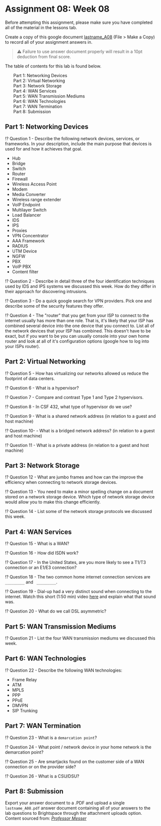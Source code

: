 # Assignment 08: Week 08

Before attempting this assignment, please make sure you have completed all of the material in the lessons tab. 

Create a copy of this google document [lastname_A08](https://docs.google.com/document/d/1UqGe4_sEPDxYuSYaN0iW6rPRbrr0D9QcPrKSK-z8s9w/edit?usp=sharing) (File > Make a Copy) to record all of your assignment answers in.

> :warning: Failure to use answer document properly will result in a 10pt deduction from final score.

The table of contents for this lab is found below.

&nbsp;&nbsp;&nbsp;&nbsp;&nbsp;&nbsp; Part 1: Networking Devices <br>
&nbsp;&nbsp;&nbsp;&nbsp;&nbsp;&nbsp; Part 2: Virtual Networking <br>
&nbsp;&nbsp;&nbsp;&nbsp;&nbsp;&nbsp; Part 3: Network Storage <br>
&nbsp;&nbsp;&nbsp;&nbsp;&nbsp;&nbsp; Part 4: WAN Services <br>
&nbsp;&nbsp;&nbsp;&nbsp;&nbsp;&nbsp; Part 5: WAN Transmission Mediums<br>
&nbsp;&nbsp;&nbsp;&nbsp;&nbsp;&nbsp; Part 6: WAN Technologies <br>
&nbsp;&nbsp;&nbsp;&nbsp;&nbsp;&nbsp; Part 7: WAN Termination <br>
&nbsp;&nbsp;&nbsp;&nbsp;&nbsp;&nbsp; Part 8: Submission <br>

## Part 1: Networking Devices 

:interrobang: Question 1 - Describe the following network devices, services, or frameworks. In your description, include the main purpose that devices is used for and how it achieves that goal.

* Hub
* Bridge
* Switch
* Router
* Firewall
* Wireless Access Point
* Modem
* Media Converter
* Wireless range extender
* VoIP Endpoint
* Multilayer Switch
* Load Balancer
* IDS
* IPS
* Proxies
* VPN Concentrator
* AAA Framework
* RADIUS
* UTM Device
* NGFW
* PBX
* VoIP PBX
* Content filter


:interrobang: Question 2 - Describe in detail three of the four identification techniques used by IDS and IPS systems we discussed this week. How do they differ in their approach for discovering intrusions.<br>

:interrobang: Question 3 - Do a quick google search for VPN providers. Pick one and describe some of the security features they offer.<br>

:interrobang: Question 4 - The "router" that you get from your ISP to connect to the internet usually has more than one role. That is, it's likely that your ISP has combined several device into the one device that you connect to. List all of the network devices that your ISP has combined. This doesn't have to be exact, but if you want to be you can usually console into your own home router and look at all of it's configuration options (google how to log into your ISPs router).<br>


## Part 2: Virtual Networking

:interrobang: Question 5 - How has virtualizing our networks allowed us reduce the footprint of data centers.<br>

:interrobang: Question 6 - What is a hypervisor?<br>

:interrobang: Question 7 - Compare and contrast Type 1 and Type 2 hypervisors.<br>

:interrobang: Question 8 - In CSF 432, what type of hypervisor do we use?<br>

:interrobang: Question 9 - What is a shared network address (in relation to a guest and host machine)<br>

:interrobang: Question 10- - What is a bridged network address? (in relation to a guest and host machine)<br>

:interrobang: Question 11 - What is a private address (in relation to a guest and host machine)<br>

## Part 3: Network Storage

:interrobang: Question 12 - What are jumbo frames and how can the improve the efficiency when connecting to network storage devices.<br>

:interrobang: Question 13 - You need to make a minor spelling change on a document stored on a network storage device. Which type of network storage device would allow you to make this change efficiently.<br>

:interrobang: Question 14 - List some of the network storage protocols we discussed this week.<br>


## Part 4: WAN Services

:interrobang: Question 15 - What is a WAN?<br>

:interrobang: Question 16 - How did ISDN work?<br>

:interrobang: Question 17 - In the United States, are you more likely to see a T1/T3 connection or an E1/E3 connection?<br>

:interrobang: Question 18 - The two common home internet connection services are  `_________` and ` _________`.<br>

:interrobang: Question 19 - Dial-up had a very distinct sound when connecting to the internet. Watch this short (1:50 min) video [here](https://www.popularmechanics.com/science/a29611456/internet-dialup-modem-sounds/) and explain what that sound was.<br>

:interrobang: Question 20 - What do we call DSL asymmetric?<br>

## Part 5: WAN Transmission Mediums

:interrobang: Question 21 - List the four WAN transmission mediums we discussed this week.<br>

## Part 6: WAN Technologies

:interrobang: Question 22 - Describe the following WAN technologies:<br>

* Frame Relay
* ATM
* MPLS
* PPP
* PPoE
* DMVPN
* SIP Trunking


## Part 7: WAN Termination

:interrobang: Question 23 - What is a `demarcation point`? <br>

:interrobang: Question 24 - What point / network device in your home network is the demarcation point?<br>

:interrobang: Question 25 - Are smartjacks found on the customer side of a WAN connection or on the provider side? <br>

:interrobang: Question 26 - What is a CSU/DSU? <br>

## Part 8: Submission

Export your answer document to a .PDF and upload a single `lastname_A08.pdf` answer document containing all of your answers to the lab questions to Brightspace through the attachment uploads option. <br> Content sourced from: *[Professor Messer](https://www.youtube.com/user/professormesser)*
